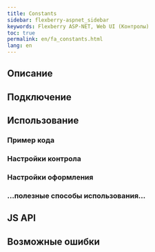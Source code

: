 ```yaml
---
title: Constants
sidebar: flexberry-aspnet_sidebar
keywords: Flexberry ASP-NET, Web UI (Контролы)
toc: true
permalink: en/fa_constants.html
lang: en
---
```


## Описание

## Подключение

## Использование

### Пример кода

### Настройки контрола

### Настройки оформления

### ...полезные способы использования...

## JS API

## Возможные ошибки
